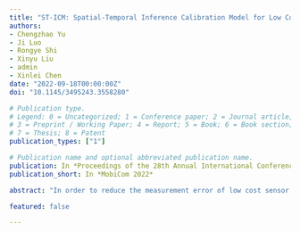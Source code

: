 ```yaml
---
title: "ST-ICM: Spatial-Temporal Inference Calibration Model for Low Cost Fine-grained Mobile Sensing"
authors:
- Chengzhao Yu
- Ji Luo
- Rongye Shi
- Xinyu Liu
- admin
- Xinlei Chen
date: "2022-09-18T00:00:00Z"
doi: "10.1145/3495243.3558280"

# Publication type.
# Legend: 0 = Uncategorized; 1 = Conference paper; 2 = Journal article;
# 3 = Preprint / Working Paper; 4 = Report; 5 = Book; 6 = Book section;
# 7 = Thesis; 8 = Patent
publication_types: ["1"]

# Publication name and optional abbreviated publication name.
publication: In *Proceedings of the 28th Annual International Conference On Mobile Computing And Networking*
publication_short: In *MobiCom 2022*

abstract: "In order to reduce the measurement error of low cost sensor in the real-time mobile sensing network, rendezvous calibration mechanism is widely used. To tackle the sparsity of reference data and the lack of calibration opportunities, we propose ST-ICM: a Spatial-Temporal Inference Calibration Model based on Gaussian Process Regression, assisting the calibration task by creating more calibration grids in both spatial and temporal dimensions. By using the GPR, the inferred grids generated by ST-ICM are associated with various confidence levels. Based on this property, we propose to make use of a hyperparameter, i.e., variance threshold, to balance the tradeoff between the quantity and quality of the inferred grids. Specifically, only the grids with variances below the threshold will be employed. We conducted experiments using a real-world dataset collected in Nanjing, China, to evaluate the performance of the proposed ST-ICM. The experimenal results show that our model achieves 24% improvement on error calibration compared to the baseline."

featured: false

---
```

